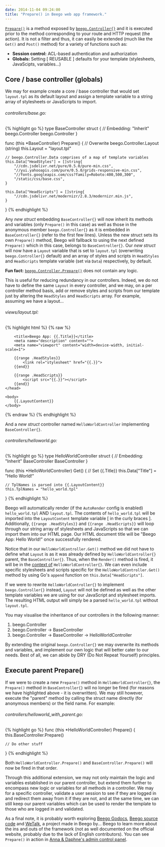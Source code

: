 ```yaml
---
date: 2014-11-04 09:24:00
title: "Prepare() in Beego web app framework."
---
```


[`Prepare()`](http://beego.me/docs/mvc/controller/controller.md) is a method exposed by [`beego.Controller{}`](https://godoc.org/github.com/astaxie/beego#Controller) and it is executed prior to the method corresponding to your route and HTTP request (the action). It is not a filter and thus, it can easily be extended (much like the `Get()` and `Post()` method) for a variety of functions such as:

*   **Session control:** ACL-based authentication and authorization
*   **Globals:** Setting [ REUSABLE ] defaults for your template (stylesheets, JavaScipts, variables...)

<!--more-->

## Core / base controller (globals)

We may for example create a core / base controller that would set `layout.tpl` as its default layout and assign a template variable to a string array of stylesheets or JavaScripts to import.

###### controllers/base.go:

{% highlight go %}
type BaseController struct {
    // Embedding: "Inherit" beego.Controller
    beego.Controller
}

func (this *BaseController) Prepare() {
    // Overwrite beego.Controller.Layout (string)
    this.Layout = "layout.tpl"

    // beego.Controller.Data comprises of a map of template variables
    this.Data["HeadStyles"] = []string{
        "//cdn.jsdelivr.net/pure/0.5.0/pure-min.css",
        "//yui.yahooapis.com/pure/0.5.0/grids-responsive-min.css",
        "//fonts.googleapis.com/css?family=Roboto:400,500,300",
        "/static/css/base.css",
    }

    this.Data["HeadScripts"] = []string{
        "//cdn.jsdelivr.net/modernizr/2.8.3/modernizr.min.js",
    }
}
{% endhighlight %}

Any *new struct* embedding `BaseController{}` will now inherit its methods and variables (only `Prepare()` in this case) as well as those in the anonymous member `beego.Controller{}` as it is embedded in `BaseController{}` (refer to the first few lines). Unless the new struct sets its own `Prepare()` method, Beego will fallback to using the next defined `Prepare()` which in this case, belongs to `BaseController{}`. Our _new struct_ will now have a `Layout` variable that is set to `layout.tpl` (overwriting `beego.Controller{}` default) and an array of styles and scripts in `HeadStyles` and `HeadScripts` template variable (set via `Data`) respectively, by default.

**Fun fact:** [`beego.Controller.Prepare()`](https://github.com/astaxie/beego/blob/master/controller.go#L112) does not contain any logic.

This is useful for reducing redundancy in our controllers. Indeed, we do not have to define the same `Layout` in every controller, and we may, on a per controller method basis, add or remove styles and scripts from our template just by altering the `HeadStyles` and `HeadScripts` array. For example, assuming we have a layout...

###### views/layout.tpl:

{% highlight html %}
{% raw %}
<!doctype html>
<html class="no-js" lang="en">
    <head>
        <meta charset="utf-8">
        <meta http-equiv="X-UA-Compatible" content="IE=edge">

        <title>Beego App: {{.Title}}</title>
        <meta name="description" content="">
        <meta name="viewport" content="width=device-width, initial-scale=1">

        {{range .HeadStyles}}
            <link rel="stylesheet" href="{{.}}">
        {{end}}

        {{range .HeadScripts}}
            <script src="{{.}}"></script>
        {{end}}
    </head>

    <body>
        {{.LayoutContent}}
    </body>
</html>
{% endraw %}
{% endhighlight %}

And a _new struct_ controller named `HelloWorldController` implementing `BaseController{}`.

###### controllers/helloworld.go:

{% highlight go %}
type HelloWorldController struct {
    // Embedding: "Inherit" BaseController
    BaseController
}

func (this *HelloWorldController) Get() {
    // Set {{.Title}}
    this.Data["Title"] = "Hello World!"
    
    // TplNames is parsed into {{.LayoutContent}}
    this.TplNames = "hello_world.tpl"
}
{% endhighlight %}

Beego will automatically render (if the `AutoRender` config is enabled) `hello_world.tpl` AND `layout.tpl`. The contents of `hello_world.tpl` will be imported into the `LayoutContent` template variable [ in the curly braces ]. Additionally, `{{range .HeadStyles}}` and `{{range .HeadScripts}}` will loop through our string array of stylesheets and JavaScripts so that we can import them into our HTML page. Our HTML document title will be "Beego App: Hello World!" once successfully rendered.

Notice that in our `HelloWorldController.Get()` method we did not have to define what `Layout` is as it was already defined by `HelloWorldController{}` parent, the `BaseController{}`. Thus, when the `Render()` method is fired, it will be in the [context of](https://github.com/astaxie/beego/blob/master/controller.go#L197) `HelloWorldController{}`. We can even include specific stylesheets and scripts specific for the `HelloWorldController.Get()` method by using Go's `append` function on `this.Data["HeadScripts"]`.

If we were to rewrite `HelloWorldController{}` to implement `beego.Controller{}` instead, `Layout` will not be defined as well as the other template variables we are using for our JavaScript and stylesheet imports. The resulting HTML output will simply be a parsed `hello_world.tpl` without `layout.tpl`.

You may visualise the inheritance of our controllers in the following manner:

1. beego.Controller
2. beego.Controller -> BaseController
3. beego.Controller -> BaseController -> HelloWorldController

By extending the original `beego.Controller{}` we may overwrite its methods and variables, and implement our own logic that will better cater to our needs. Best of all, we can abide by DRY (Do Not Repeat Yourself) principles.

## Execute parent Prepare()

If we were to create a new `Prepare()` method in `HelloWorldController{}`, the `Prepare()` method in `BaseController{}` will no longer be fired (for reasons we have highlighted above - it is overwritten). We may still however, execute the "parent" method by calling the struct name directly (for anonymous members) or the field name. For example:

###### controllers/helloworld_with_parent.go:

{% highlight go %}
func (this *HelloWorldController) Prepare() {
    this.BaseController.Prepare()
    
    // Do other stuff
}
{% endhighlight %}

Both `HelloWorldController.Prepare()` and `BaseController.Prepare()` will now be fired in that order.

Through this additional extension, we may not only maintain the logic and variables established in our parent controller, but extend them further to encompass new logic or variables for all methods in a controller. We may for a specific controller, validate a user session to see if they are logged in and redirect them away from it if they are not, and at the same time, we can still keep our parent variables which can be used to render the template to those who are logged in and validated.

As a final note, it is probably worth exploring [Beego Godocs](https://godoc.org/github.com/astaxie/beego), [Beego source code](https://github.com/astaxie/beego/) and [WeTalk](https://github.com/beego/wetalk), a project made in Beego by... Beego to learn more about the ins and outs of the framework (not as well documented on the official website, probably due to the lack of English contributors). You can see `Prepare()` in action in [Anna & Daphne's admin control panel](https://github.com/AnnaDaphne/Admin).